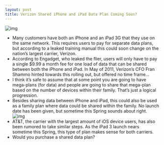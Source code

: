 ```yaml
---
layout: post
title: Verizon Shared iPhone and iPad Data Plan Coming Soon?
---
```

![img](http://media.idownloadblog.com/wp-content/uploads/2012/01/Verizon-Network.jpg)
* Many customers have both an iPhone and an iPad 3G that they use on the same network. This requires users to pay for separate data plans, but according to a leaked training manual this could soon change on the nation’s largest carrier, Verizon.
* According to Engadget, who leaked the flier, users will only have to pay a single $9.99 a month fee for one load of data that can be shared between both the iPhone and iPad. In May of 2011, Verizon’s CFO Fran Shammo hinted towards this rolling out, but offered no time frame…
* I think it’s safe to assume that at some point you are going to have mega-plans (for data) and people are going to share that mega-plan based on the number of devices within their family. That’s just a logical progression.
* Besides sharing data between iPhone and iPad, this could also be used as a family plan where data could be shared within the family. No launch date has been given, but sometime this Spring sounds about right.
![img](http://www.blogcdn.com/www.engadget.com/media/2012/01/vzw83866-3.jpg)
* AT&T, the carrier with the largest amount of iOS device users, has also been rumored to take similar steps. As the iPad 3 launch nears sometime this Spring, this type of plan makes sense for both carriers.
* Would you purchase a shared data plan?


